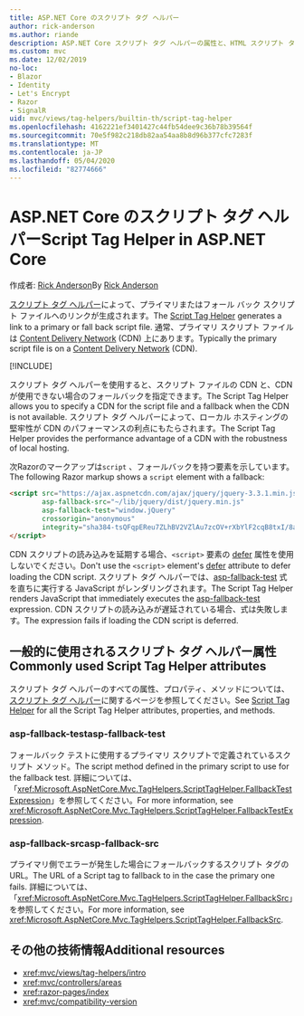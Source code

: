 ```yaml
---
title: ASP.NET Core のスクリプト タグ ヘルパー
author: rick-anderson
ms.author: riande
description: ASP.NET Core スクリプト タグ ヘルパーの属性と、HTML スクリプト タグの動作拡張時の各属性の役割を示します。
ms.custom: mvc
ms.date: 12/02/2019
no-loc:
- Blazor
- Identity
- Let's Encrypt
- Razor
- SignalR
uid: mvc/views/tag-helpers/builtin-th/script-tag-helper
ms.openlocfilehash: 4162221ef3401427c44fb54dee9c36b78b39564f
ms.sourcegitcommit: 70e5f982c218db82aa54aa8b8d96b377cfc7283f
ms.translationtype: MT
ms.contentlocale: ja-JP
ms.lasthandoff: 05/04/2020
ms.locfileid: "82774666"
---
```

# <a name="script-tag-helper-in-aspnet-core"></a><span data-ttu-id="2d110-103">ASP.NET Core のスクリプト タグ ヘルパー</span><span class="sxs-lookup"><span data-stu-id="2d110-103">Script Tag Helper in ASP.NET Core</span></span>

<span data-ttu-id="2d110-104">作成者: [Rick Anderson](https://twitter.com/RickAndMSFT)</span><span class="sxs-lookup"><span data-stu-id="2d110-104">By [Rick Anderson](https://twitter.com/RickAndMSFT)</span></span>

<span data-ttu-id="2d110-105">[スクリプト タグ ヘルパー](xref:Microsoft.AspNetCore.Mvc.TagHelpers.ScriptTagHelper)によって、プライマリまたはフォール バック スクリプト ファイルへのリンクが生成されます。</span><span class="sxs-lookup"><span data-stu-id="2d110-105">The [Script Tag Helper](xref:Microsoft.AspNetCore.Mvc.TagHelpers.ScriptTagHelper) generates a link to a primary or fall back script file.</span></span> <span data-ttu-id="2d110-106">通常、プライマリ スクリプト ファイルは [Content Delivery Network](/office365/enterprise/content-delivery-networks#what-exactly-is-a-cdn) (CDN) 上にあります。</span><span class="sxs-lookup"><span data-stu-id="2d110-106">Typically the primary script file is on a [Content Delivery Network](/office365/enterprise/content-delivery-networks#what-exactly-is-a-cdn) (CDN).</span></span>

[!INCLUDE[](~/includes/cdn.md)]

<span data-ttu-id="2d110-107">スクリプト タグ ヘルパーを使用すると、スクリプト ファイルの CDN と、CDN が使用できない場合のフォールバックを指定できます。</span><span class="sxs-lookup"><span data-stu-id="2d110-107">The Script Tag Helper allows you to specify a CDN for the script file and a fallback when the CDN is not available.</span></span> <span data-ttu-id="2d110-108">スクリプト タグ ヘルパーによって、ローカル ホスティングの堅牢性が CDN のパフォーマンスの利点にもたらされます。</span><span class="sxs-lookup"><span data-stu-id="2d110-108">The Script Tag Helper provides the performance advantage of a CDN with the robustness of local hosting.</span></span>

<span data-ttu-id="2d110-109">次Razorのマークアップは`script` 、フォールバックを持つ要素を示しています。</span><span class="sxs-lookup"><span data-stu-id="2d110-109">The following Razor markup shows a `script` element with a fallback:</span></span>

```html
<script src="https://ajax.aspnetcdn.com/ajax/jquery/jquery-3.3.1.min.js"
        asp-fallback-src="~/lib/jquery/dist/jquery.min.js"
        asp-fallback-test="window.jQuery"
        crossorigin="anonymous"
        integrity="sha384-tsQFqpEReu7ZLhBV2VZlAu7zcOV+rXbYlF2cqB8txI/8aZajjp4Bqd+V6D5IgvKT">
</script>
```

<span data-ttu-id="2d110-110">CDN スクリプトの読み込みを延期する場合、`<script>` 要素の [defer](https://developer.mozilla.org/docs/Web/HTML/Element/script) 属性を使用しないでください。</span><span class="sxs-lookup"><span data-stu-id="2d110-110">Don't use the `<script>` element's [defer](https://developer.mozilla.org/docs/Web/HTML/Element/script) attribute to defer loading the CDN script.</span></span> <span data-ttu-id="2d110-111">スクリプト タグ ヘルパーでは、[asp-fallback-test](#asp-fallback-test) 式を直ちに実行する JavaScript がレンダリングされます。</span><span class="sxs-lookup"><span data-stu-id="2d110-111">The Script Tag Helper renders JavaScript that immediately executes the [asp-fallback-test](#asp-fallback-test) expression.</span></span> <span data-ttu-id="2d110-112">CDN スクリプトの読み込みが遅延されている場合、式は失敗します。</span><span class="sxs-lookup"><span data-stu-id="2d110-112">The expression fails if loading the CDN script is deferred.</span></span>

## <a name="commonly-used-script-tag-helper-attributes"></a><span data-ttu-id="2d110-113">一般的に使用されるスクリプト タグ ヘルパー属性</span><span class="sxs-lookup"><span data-stu-id="2d110-113">Commonly used Script Tag Helper attributes</span></span>

<span data-ttu-id="2d110-114">スクリプト タグ ヘルパーのすべての属性、プロパティ、メソッドについては、[スクリプト タグ ヘルパー](xref:Microsoft.AspNetCore.Mvc.TagHelpers.ScriptTagHelper)に関するページを参照してください。</span><span class="sxs-lookup"><span data-stu-id="2d110-114">See [Script Tag Helper](xref:Microsoft.AspNetCore.Mvc.TagHelpers.ScriptTagHelper) for all the Script Tag Helper attributes, properties, and methods.</span></span>

### <a name="asp-fallback-test"></a><span data-ttu-id="2d110-115">asp-fallback-test</span><span class="sxs-lookup"><span data-stu-id="2d110-115">asp-fallback-test</span></span>

<span data-ttu-id="2d110-116">フォールバック テストに使用するプライマリ スクリプトで定義されているスクリプト メソッド。</span><span class="sxs-lookup"><span data-stu-id="2d110-116">The script method defined in the primary script to use for the fallback test.</span></span> <span data-ttu-id="2d110-117">詳細については、「<xref:Microsoft.AspNetCore.Mvc.TagHelpers.ScriptTagHelper.FallbackTestExpression>」を参照してください。</span><span class="sxs-lookup"><span data-stu-id="2d110-117">For more information, see <xref:Microsoft.AspNetCore.Mvc.TagHelpers.ScriptTagHelper.FallbackTestExpression>.</span></span>

### <a name="asp-fallback-src"></a><span data-ttu-id="2d110-118">asp-fallback-src</span><span class="sxs-lookup"><span data-stu-id="2d110-118">asp-fallback-src</span></span>

<span data-ttu-id="2d110-119">プライマリ側でエラーが発生した場合にフォールバックするスクリプト タグの URL。</span><span class="sxs-lookup"><span data-stu-id="2d110-119">The URL of a Script tag to fallback to in the case the primary one fails.</span></span> <span data-ttu-id="2d110-120">詳細については、「<xref:Microsoft.AspNetCore.Mvc.TagHelpers.ScriptTagHelper.FallbackSrc>」を参照してください。</span><span class="sxs-lookup"><span data-stu-id="2d110-120">For more information, see <xref:Microsoft.AspNetCore.Mvc.TagHelpers.ScriptTagHelper.FallbackSrc>.</span></span>

## <a name="additional-resources"></a><span data-ttu-id="2d110-121">その他の技術情報</span><span class="sxs-lookup"><span data-stu-id="2d110-121">Additional resources</span></span>

* <xref:mvc/views/tag-helpers/intro>
* <xref:mvc/controllers/areas>
* <xref:razor-pages/index>
* <xref:mvc/compatibility-version>
